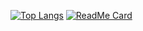 [![Top Langs](https://github-readme-stats.vercel.app/api/top-langs/?username=yoganlava&theme=cobalt&hide=css&exclude_repo=RailsTrello&langs_count=8&layout=compact)](https://github.com/anuraghazra/github-readme-stats) [![ReadMe Card](https://github-readme-stats.vercel.app/api/pin/?username=yoganlava&repo=fast-double-go&theme=cobalt)](https://github.com/yoganlava/fast-double-go)
